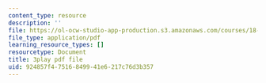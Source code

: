 ```yaml
---
content_type: resource
description: ''
file: https://ol-ocw-studio-app-production.s3.amazonaws.com/courses/18-06sc-linear-algebra-fall-2011/924857f47516849941e6217c76d3b357_J7DzL2_Na80.pdf
file_type: application/pdf
learning_resource_types: []
resourcetype: Document
title: 3play pdf file
uid: 924857f4-7516-8499-41e6-217c76d3b357
---
```


